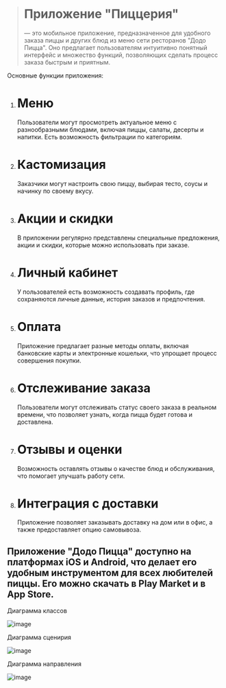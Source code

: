 > # Приложение "Пиццерия"
> — это мобильное приложение, предназначенное для удобного заказа пиццы и других блюд из меню сети ресторанов "Додо Пицца". Оно предлагает пользователям интуитивно понятный интерфейс и множество функций, позволяющих сделать процесс заказа быстрым и приятным.

Основные функции приложения:

1. # Меню
    Пользователи могут просмотреть актуальное меню с разнообразными блюдами, включая пиццы, салаты, десерты и напитки. Есть возможность фильтрации по категориям.

3. # Кастомизация
    Заказчики могут настроить свою пиццу, выбирая тесто, соусы и начинку по своему вкусу.

5. # Акции и скидки
   В приложении регулярно представлены специальные предложения, акции и скидки, которые можно использовать при заказе.

7. # Личный кабинет
   У пользователей есть возможность создавать профиль, где сохраняются личные данные, история заказов и предпочтения.

9. # Оплата
    Приложение предлагает разные методы оплаты, включая банковские карты и электронные кошельки, что упрощает процесс совершения покупки.

11. # Отслеживание заказа
    Пользователи могут отслеживать статус своего заказа в реальном времени, что позволяет узнать, когда пицца будет готова и доставлена.

13. # Отзывы и оценки
     Возможность оставлять отзывы о качестве блюд и обслуживания, что помогает улучшать работу сети.

15. # Интеграция с доставки
     Приложение позволяет заказывать доставку на дом или в офис, а также предоставляет опцию самовывоза.

## Приложение "Додо Пицца" доступно на платформах iOS и Android, что делает его удобным инструментом для всех любителей пиццы. Его можно скачать в Play Market и в App Store.


Диаграмма классов

![image](https://github.com/user-attachments/assets/14d6552c-581e-46c4-82a9-c48cc34419cc)



Диаграмма сценирия

![image](https://github.com/user-attachments/assets/a158ad7b-64ff-4421-93f8-8c0358433e9f)


Диаграмма направления


![image](https://github.com/user-attachments/assets/adcc38a2-113d-4fd7-9735-ff91a4a38081)


